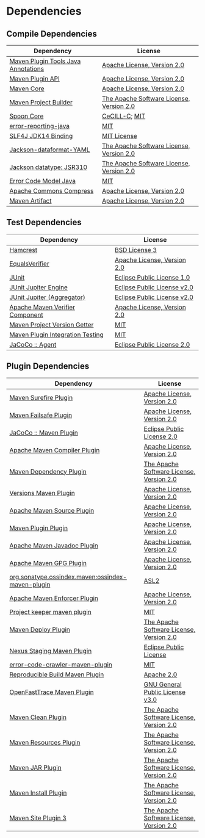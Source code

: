 <!-- @formatter:off -->
# Dependencies

## Compile Dependencies

| Dependency                               | License                                       |
| ---------------------------------------- | --------------------------------------------- |
| [Maven Plugin Tools Java Annotations][0] | [Apache License, Version 2.0][1]              |
| [Maven Plugin API][2]                    | [Apache License, Version 2.0][1]              |
| [Maven Core][4]                          | [Apache License, Version 2.0][1]              |
| [Maven Project Builder][6]               | [The Apache Software License, Version 2.0][7] |
| [Spoon Core][8]                          | [CeCILL-C][9]; [MIT][10]                      |
| [error-reporting-java][11]               | [MIT][10]                                     |
| [SLF4J JDK14 Binding][13]                | [MIT License][14]                             |
| [Jackson-dataformat-YAML][15]            | [The Apache Software License, Version 2.0][7] |
| [Jackson datatype: JSR310][17]           | [The Apache Software License, Version 2.0][7] |
| [Error Code Model Java][19]              | [MIT][10]                                     |
| [Apache Commons Compress][21]            | [Apache License, Version 2.0][1]              |
| [Maven Artifact][23]                     | [Apache License, Version 2.0][1]              |

## Test Dependencies

| Dependency                             | License                           |
| -------------------------------------- | --------------------------------- |
| [Hamcrest][25]                         | [BSD License 3][26]               |
| [EqualsVerifier][27]                   | [Apache License, Version 2.0][7]  |
| [JUnit][29]                            | [Eclipse Public License 1.0][30]  |
| [JUnit Jupiter Engine][31]             | [Eclipse Public License v2.0][32] |
| [JUnit Jupiter (Aggregator)][31]       | [Eclipse Public License v2.0][32] |
| [Apache Maven Verifier Component][35]  | [Apache License, Version 2.0][1]  |
| [Maven Project Version Getter][37]     | [MIT][10]                         |
| [Maven Plugin Integration Testing][39] | [MIT][10]                         |
| [JaCoCo :: Agent][41]                  | [Eclipse Public License 2.0][42]  |

## Plugin Dependencies

| Dependency                                              | License                                       |
| ------------------------------------------------------- | --------------------------------------------- |
| [Maven Surefire Plugin][43]                             | [Apache License, Version 2.0][1]              |
| [Maven Failsafe Plugin][45]                             | [Apache License, Version 2.0][1]              |
| [JaCoCo :: Maven Plugin][47]                            | [Eclipse Public License 2.0][42]              |
| [Apache Maven Compiler Plugin][49]                      | [Apache License, Version 2.0][1]              |
| [Maven Dependency Plugin][51]                           | [The Apache Software License, Version 2.0][7] |
| [Versions Maven Plugin][53]                             | [Apache License, Version 2.0][1]              |
| [Apache Maven Source Plugin][55]                        | [Apache License, Version 2.0][1]              |
| [Maven Plugin Plugin][57]                               | [Apache License, Version 2.0][1]              |
| [Apache Maven Javadoc Plugin][59]                       | [Apache License, Version 2.0][1]              |
| [Apache Maven GPG Plugin][61]                           | [Apache License, Version 2.0][1]              |
| [org.sonatype.ossindex.maven:ossindex-maven-plugin][63] | [ASL2][7]                                     |
| [Apache Maven Enforcer Plugin][65]                      | [Apache License, Version 2.0][1]              |
| [Project keeper maven plugin][67]                       | [MIT][10]                                     |
| [Maven Deploy Plugin][69]                               | [The Apache Software License, Version 2.0][7] |
| [Nexus Staging Maven Plugin][71]                        | [Eclipse Public License][30]                  |
| [error-code-crawler-maven-plugin][73]                   | [MIT][10]                                     |
| [Reproducible Build Maven Plugin][75]                   | [Apache 2.0][7]                               |
| [OpenFastTrace Maven Plugin][77]                        | [GNU General Public License v3.0][78]         |
| [Maven Clean Plugin][79]                                | [The Apache Software License, Version 2.0][7] |
| [Maven Resources Plugin][81]                            | [The Apache Software License, Version 2.0][7] |
| [Maven JAR Plugin][83]                                  | [The Apache Software License, Version 2.0][7] |
| [Maven Install Plugin][85]                              | [The Apache Software License, Version 2.0][7] |
| [Maven Site Plugin 3][87]                               | [The Apache Software License, Version 2.0][7] |

[41]: https://www.eclemma.org/jacoco/index.html
[67]: https://github.com/exasol/project-keeper-maven-plugin
[11]: https://github.com/exasol/error-reporting-java
[7]: http://www.apache.org/licenses/LICENSE-2.0.txt
[43]: https://maven.apache.org/surefire/maven-surefire-plugin/
[79]: http://maven.apache.org/plugins/maven-clean-plugin/
[35]: https://maven.apache.org/shared/maven-verifier/
[2]: https://maven.apache.org/ref/3.8.3/maven-plugin-api/
[10]: https://opensource.org/licenses/MIT
[6]: http://maven.apache.org/
[37]: https://github.com/exasol/maven-project-version-getter
[21]: https://commons.apache.org/proper/commons-compress/
[53]: http://www.mojohaus.org/versions-maven-plugin/
[26]: http://opensource.org/licenses/BSD-3-Clause
[49]: https://maven.apache.org/plugins/maven-compiler-plugin/
[77]: https://github.com/itsallcode/openfasttrace-maven-plugin
[29]: http://junit.org
[42]: https://www.eclipse.org/legal/epl-2.0/
[47]: https://www.jacoco.org/jacoco/trunk/doc/maven.html
[75]: http://zlika.github.io/reproducible-build-maven-plugin
[14]: http://www.opensource.org/licenses/mit-license.php
[19]: https://github.com/exasol/error-code-model-java
[15]: https://github.com/FasterXML/jackson-dataformats-text
[9]: https://cecill.info/licences/Licence_CeCILL-C_V1-en.txt
[31]: https://junit.org/junit5/
[57]: https://maven.apache.org/plugin-tools/maven-plugin-plugin
[55]: https://maven.apache.org/plugins/maven-source-plugin/
[25]: http://hamcrest.org/JavaHamcrest/
[13]: http://www.slf4j.org
[81]: http://maven.apache.org/plugins/maven-resources-plugin/
[0]: https://maven.apache.org/plugin-tools/maven-plugin-annotations
[4]: https://maven.apache.org/ref/3.8.3/maven-core/
[23]: https://maven.apache.org/ref/3.8.3/maven-artifact/
[71]: http://www.sonatype.com/public-parent/nexus-maven-plugins/nexus-staging/nexus-staging-maven-plugin/
[17]: https://github.com/FasterXML/jackson-modules-java8/
[45]: https://maven.apache.org/surefire/maven-failsafe-plugin/
[51]: http://maven.apache.org/plugins/maven-dependency-plugin/
[30]: http://www.eclipse.org/legal/epl-v10.html
[78]: https://www.gnu.org/licenses/gpl-3.0.html
[83]: http://maven.apache.org/plugins/maven-jar-plugin/
[1]: https://www.apache.org/licenses/LICENSE-2.0.txt
[65]: https://maven.apache.org/enforcer/maven-enforcer-plugin/
[32]: https://www.eclipse.org/legal/epl-v20.html
[85]: http://maven.apache.org/plugins/maven-install-plugin/
[63]: https://sonatype.github.io/ossindex-maven/maven-plugin/
[61]: https://maven.apache.org/plugins/maven-gpg-plugin/
[8]: http://spoon.gforge.inria.fr/
[39]: https://github.com/exasol/maven-plugin-integration-testing
[27]: http://www.jqno.nl/equalsverifier
[69]: http://maven.apache.org/plugins/maven-deploy-plugin/
[87]: http://maven.apache.org/plugins/maven-site-plugin/
[59]: https://maven.apache.org/plugins/maven-javadoc-plugin/
[73]: https://github.com/exasol/error-code-crawler-maven-plugin
